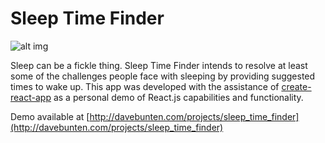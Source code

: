 # Sleep Time Finder

![alt img](http://bntn.co/assets/img/port/sleep_time_finder.jpg)

Sleep can be a fickle thing. Sleep Time Finder intends to resolve at least some of the challenges people face with sleeping by providing suggested times to wake up. This app was developed with the assistance of [create-react-app](https://github.com/facebookincubator/create-react-app) as a personal demo of React.js capabilities and functionality.

Demo available at [http://davebunten.com/projects/sleep_time_finder](http://davebunten.com/projects/sleep_time_finder)
